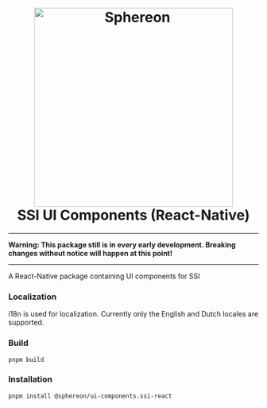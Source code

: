 <h1 align="center">
  <br>
  <a href="https://www.sphereon.com"><img src="https://sphereon.com/content/themes/sphereon/assets/img/logo.svg" alt="Sphereon" width="400"></a>
  <br>SSI UI Components (React-Native)
  <br>
</h1>

---

**Warning: This package still is in every early development. Breaking changes without notice will happen at this point!**

---

A React-Native package containing UI components for SSI

### Localization

i18n is used for localization. Currently only the English and Dutch locales are supported.

### Build

```shell
pnpm build
```

### Installation

```shell
pnpm install @sphereon/ui-components.ssi-react
```
